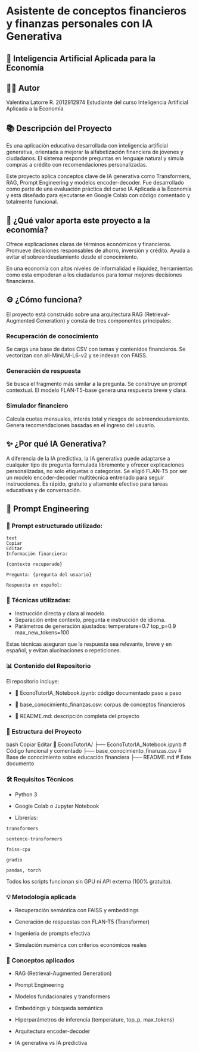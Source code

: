 # Asistente de conceptos financieros y finanzas personales con IA Generativa
## 🤖 Inteligencia Artificial Aplicada para la Economía
## 👨‍🏫 Autor
Valentina Latorre R. 2012912974
Estudiante del curso Inteligencia Artificial Aplicada a la Economía

## 📚 Descripción del Proyecto
Es una aplicación educativa desarrollada con inteligencia artificial generativa, orientada a mejorar la alfabetización financiera de jóvenes y ciudadanos. El sistema responde preguntas en lenguaje natural y simula compras a crédito con recomendaciones personalizadas.

Este proyecto aplica conceptos clave de IA generativa como Transformers, RAG, Prompt Engineering y modelos encoder-decoder. Fue desarrollado como parte de una evaluación práctica del curso IA Aplicada a la Economía y está diseñado para ejecutarse en Google Colab con código comentado y totalmente funcional.

## 🧠 ¿Qué valor aporta este proyecto a la economía?
Ofrece explicaciones claras de términos económicos y financieros.
Promueve decisiones responsables de ahorro, inversión y crédito.
Ayuda a evitar el sobreendeudamiento desde el conocimiento.

En una economía con altos niveles de informalidad e iliquidez, herramientas como esta empoderan a los ciudadanos para tomar mejores decisiones financieras.

## ⚙️ ¿Cómo funciona?
El proyecto está construido sobre una arquitectura RAG (Retrieval-Augmented Generation) y consta de tres componentes principales:

### Recuperación de conocimiento
Se carga una base de datos CSV con temas y contenidos financieros.
Se vectorizan con all-MiniLM-L6-v2 y se indexan con FAISS.

### Generación de respuesta
Se busca el fragmento más similar a la pregunta.
Se construye un prompt contextual.
El modelo FLAN-T5-base genera una respuesta breve y clara.

### Simulador financiero
Calcula cuotas mensuales, interés total y riesgos de sobreendeudamiento.
Genera recomendaciones basadas en el ingreso del usuario.

## ✨ ¿Por qué IA Generativa?
A diferencia de la IA predictiva, la IA generativa puede adaptarse a cualquier tipo de pregunta formulada libremente y ofrecer explicaciones personalizadas, no solo etiquetas o categorías.
Se eligió FLAN-T5 por ser un modelo encoder-decoder multitécnica entrenado para seguir instrucciones. Es rápido, gratuito y altamente efectivo para tareas educativas y de conversación.

## 🧪 Prompt Engineering
### 🎯 Prompt estructurado utilizado:
```
text
Copiar
Editar
Información financiera:

{contexto recuperado}

Pregunta: {pregunta del usuario}

Respuesta en español:
```

### 📌 Técnicas utilizadas:
- Instrucción directa y clara al modelo.
- Separación entre contexto, pregunta e instrucción de idioma.
- Parámetros de generación ajustados:
temperature=0.7
top_p=0.9
max_new_tokens=100

Estas técnicas aseguran que la respuesta sea relevante, breve y en español, y evitan alucinaciones o repeticiones.

### 📊 Contenido del Repositorio
El repositorio incluye:

- 📘 EconoTutorIA_Notebook.ipynb: código documentado paso a paso

- 📁 base_conocimiento_finanzas.csv: corpus de conceptos financieros

- 📄 README.md: descripción completa del proyecto


### 📅 Estructura del Proyecto
bash
Copiar
Editar
📁 EconoTutorIA/
├── EconoTutorIA_Notebook.ipynb       # Código funcional y comentado
├── base_conocimiento_finanzas.csv    # Base de conocimiento sobre educación financiera
├── README.md                         # Este documento

### 🛠️ Requisitos Técnicos
- Python 3

- Google Colab o Jupyter Notebook

- Librerías:

`transformers`

`sentence-transformers`

`faiss-cpu`

`gradio`

`pandas, torch`

Todos los scripts funcionan sin GPU ni API externa (100% gratuito).

### 💡 Metodología aplicada
- Recuperación semántica con FAISS y embeddings

- Generación de respuestas con FLAN-T5 (Transformer)

- Ingeniería de prompts efectiva

- Simulación numérica con criterios económicos reales

### 🔎 Conceptos aplicados
- RAG (Retrieval-Augmented Generation)

- Prompt Engineering

- Modelos fundacionales y transformers

- Embeddings y búsqueda semántica

- Hiperparámetros de inferencia (temperature, top_p, max_tokens)

- Arquitectura encoder-decoder

- IA generativa vs IA predictiva



